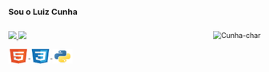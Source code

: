 ### Sou o Luiz Cunha

##

<div>
  <a href="https://github.com/Luiz-Cunha">
  <img height="150em" src="https://github-readme-stats.vercel.app/api?username=Luiz-Cunha&show_icons=true&theme=nightowl&include_all_commits=true&count_private=true" style="max-width:100%;" />
  <img height="130em" src="https://github-readme-stats.vercel.app/api/top-langs/?username=Luiz-Cunha&layout=compact&langs_count=7&theme=nightowl" style="max-width:100%;"/>
  <img align="right" alt="Cunha-char" src="https://c.tenor.com/SRDuFks8igEAAAAi/kirby.gif" style="max-width:100%;">
</div>

  
 <div>
 <br>
  <img align="center" alt="Cunha-HTML" height="30" width="40" src="https://raw.githubusercontent.com/devicons/devicon/master/icons/html5/html5-original.svg" style="max-width:100%;">
  <img align="center" alt="Cunha-CSS" height="30" width="40" src="https://raw.githubusercontent.com/devicons/devicon/master/icons/css3/css3-original.svg" style="max-width:100%;">
  <img align="center" alt="Cunha-Python" height="30" width="40" src="https://raw.githubusercontent.com/devicons/devicon/master/icons/python/python-original.svg" style="max-width:100%;">
</div>

##
